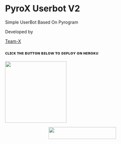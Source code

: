 <h1>PyroX Userbot V2</h1>

Simple UserBot Based On Pyrogram

Developed by <p><a href="https://github.com/TeamX-Coders">Team-X</a></p>

<h4> ᴄʟɪᴄᴋ ᴛʜᴇ ʙᴜᴛᴛᴏɴ ʙᴇʟᴏᴡ ᴛᴏ ᴅᴇᴘʟᴏʏ ᴏɴ ʜᴇʀᴏᴋᴜ</h4>    
<p><a href="https://heroku.com/deploy?template=https://gitHub.com/Darklightning2008/PyroX1"><img src="https://img.shields.io/badge/Deploy%20To%20Heroku-blueviolet?style=for-the-badge&logo=heroku" width="200""/></a></p>
<p align="center"><a href="https://heroku.com/deploy?template=https://github.com/Darklightning2008/PyroX1"> <img src="https://img.shields.io/badge/Deploy%20To%20Heroku-black?style=for-the-badge&logo=heroku" width="220" height="38.45"/></a></p>
